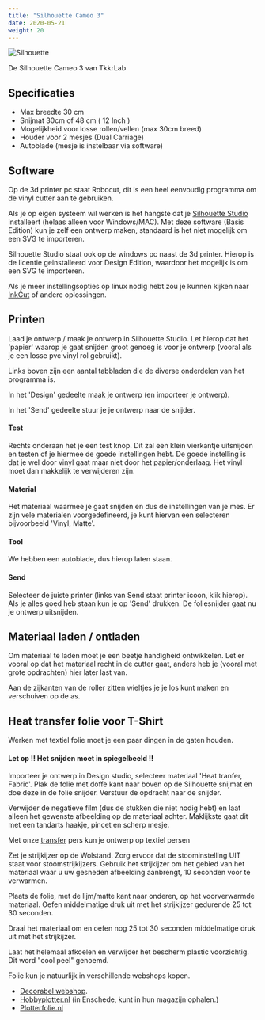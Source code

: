 ```yaml
---
title: "Silhouette Cameo 3"
date: 2020-05-21
weight: 20
---
```



 ![Silhouette](/images/Silhouette-Cameo-3.jpg)

De Silhouette Cameo 3 van TkkrLab
  
## Specificaties
 * Max breedte 30 cm
 * Snijmat 30cm of 48 cm ( 12 Inch )
 * Mogelijkheid voor losse rollen/vellen (max 30cm breed)
 * Houder voor 2 mesjes (Dual Carriage)
 * Autoblade (mesje is instelbaar via software)

## Software

Op de 3d printer pc staat Robocut, dit is een heel eenvoudig programma om de vinyl cutter aan te gebruiken.

Als je op eigen systeem wil werken is het hangste dat je [Silhouette Studio](https://www.silhouetteamerica.com/software) installeert (helaas alleen voor Windows/MAC). Met deze software (Basis Edition) kun je zelf een ontwerp maken, standaard is het niet mogelijk om een SVG te importeren. 

Silhouette Studio staat ook op de windows pc naast de 3d printer. Hierop is de licentie geinstalleerd voor Design Edition, waardoor het mogelijk is om een SVG te importeren. 

Als je meer instellingsopties op linux nodig hebt zou je kunnen kijken naar 
 [InkCut](https://github.com/inkcut/inkcut) of andere oplossingen.

## Printen
Laad je ontwerp / maak je ontwerp in Silhouette Studio. Let hierop dat het 'papier' waarop je gaat snijden groot genoeg is voor je ontwerp (vooral als je een losse pvc vinyl rol gebruikt).

Links boven zijn een aantal tabbladen die de diverse onderdelen van het programma is. 

In het 'Design' gedeelte maak je ontwerp (en importeer je ontwerp).

In het 'Send' gedeelte stuur je je ontwerp naar de snijder. 

#### Test
Rechts onderaan het je een test knop. Dit zal een klein vierkantje uitsnijden en testen of je hiermee de goede instellingen hebt. De goede instelling is dat je wel door vinyl gaat maar niet door het papier/onderlaag. Het vinyl moet dan makkelijk te verwijderen zijn. 

#### Material
Het materiaal waarmee je gaat snijden en dus de instellingen van je mes. Er zijn vele materialen voorgedefineerd, je kunt hiervan een selecteren bijvoorbeeld 'Vinyl, Matte'.

#### Tool
We hebben een autoblade, dus hierop laten staan.

#### Send
Selecteer de juiste printer (links van Send staat printer icoon, klik hierop). Als je alles goed heb staan kun je op 'Send' drukken. De foliesnijder gaat nu je ontwerp uitsnijden.

## Materiaal laden / ontladen

Om materiaal te laden moet je een beetje handigheid ontwikkelen. Let er vooral op dat het materiaal recht in de cutter gaat, anders heb je (vooral met grote opdrachten) hier later last van.

Aan de zijkanten van de roller zitten wieltjes je je los kunt maken en verschuiven op de as.

## Heat transfer folie voor T-Shirt

Werken met textiel folie moet je een paar dingen in de gaten houden. 

#### Let op !! Het snijden moet in spiegelbeeld !!

Importeer je ontwerp in Design studio, selecteer materiaal 'Heat tranfer, Fabric'. Plak de folie met doffe kant naar boven op de Silhouette snijmat en doe deze in de folie snijder. Verstuur de opdracht naar de snijder.

Verwijder de negatieve film (dus de stukken die niet nodig hebt) en laat alleen het gewenste afbeelding op de materiaal achter. Maklijkste gaat dit met een tandarts haakje, pincet en scherp mesje.

Met onze [transfer](/gereedschappen/secabo_tc2/) pers kun je ontwerp op textiel persen

Zet je strijkijzer op de Wolstand. Zorg ervoor dat de stoominstelling UIT staat voor stoomstrijkijzers. Gebruik het strijkijzer om het gebied van het materiaal waar u uw gesneden afbeelding aanbrengt, 10 seconden voor te verwarmen.

Plaats de folie, met de lijm/matte kant naar onderen, op het voorverwarmde materiaal. Oefen middelmatige druk uit met het strijkijzer gedurende 25 tot 30 seconden.

Draai het materiaal om en oefen nog 25 tot 30 seconden middelmatige druk uit met het strijkijzer.

Laat het helemaal afkoelen en verwijder het bescherm plastic voorzichtig. Dit word "cool peel" genoemd.

Folie kun je natuurlijk in verschillende webshops kopen. 
* [Decorabel webshop](https://decorabel.nl/product-categorie/flex-en-flock/siser-flex/).
* [Hobbyplotter.nl](https://www.hobbyplotter.nl/) (in Enschede, kunt in hun magazijn ophalen.)
* [Plotterfolie.nl](https://plotterfolie.nl/)